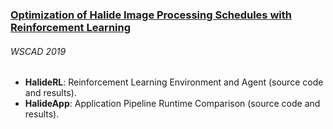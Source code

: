### [Optimization of Halide Image Processing Schedules with Reinforcement Learning](https://github.com/mpecenin/wscad-2019)
###### WSCAD 2019

- **HalideRL**: Reinforcement Learning Environment and Agent (source code and results).
- **HalideApp**: Application Pipeline Runtime Comparison (source code and results).
